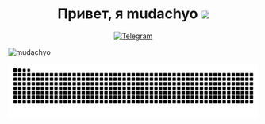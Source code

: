 <h1 align="center">Привет, я mudachyo <img src="https://media.giphy.com/media/J2awouDsf23R2vo2p5/giphy.gif" width="50"></h1>


<p align="center">
<a href="http://t.me/mudachyo">
<img src="https://img.shields.io/badge/Telegram-%232E87FB?color=5865F2&style=for-the-badge&logo=telegram&logoColor=white"alt="Telegram"/>
</a>
</p>
<img align="center" src="https://github-readme-stats.vercel.app/api?username=mudachyo&show_icons=true&icon_color=ffe32e&title_color=ffffff&text_color=ffffff&border_color=5865F2&bg_color=5865F2&cache_seconds=1800&locale=en" alt="mudachyo" /></p>


<img src="https://raw.githubusercontent.com/mudachyo/mudachyo/main/github-user-contribution.svg">
